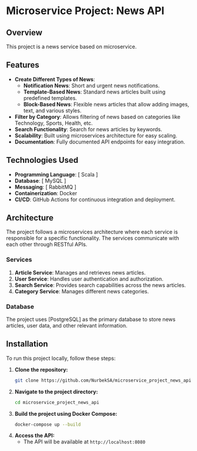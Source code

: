 # Microservice Project: News API

## Overview

This project is a news service based on microservice.

## Features

- **Create Different Types of News**: 
  - **Notification News**: Short and urgent news notifications.
  - **Template-Based News**: Standard news articles built using predefined templates.
  - **Block-Based News**: Flexible news articles that allow adding images, text, and various styles.
- **Filter by Category**: Allows filtering of news based on categories like Technology, Sports, Health, etc.
- **Search Functionality**: Search for news articles by keywords.
- **Scalability**: Built using microservices architecture for easy scaling.
- **Documentation**: Fully documented API endpoints for easy integration.

## Technologies Used

- **Programming Language**: [ Scala ]
- **Database**: [ MySQL ]
- **Messaging**: [ RabbitMQ ]
- **Containerization**: Docker
- **CI/CD**: GitHub Actions for continuous integration and deployment.

## Architecture

The project follows a microservices architecture where each service is responsible for a specific functionality. The services communicate with each other through RESTful APIs.

### Services

1. **Article Service**: Manages and retrieves news articles.
2. **User Service**: Handles user authentication and authorization.
3. **Search Service**: Provides search capabilities across the news articles.
4. **Category Service**: Manages different news categories.

### Database

The project uses [PostgreSQL] as the primary database to store news articles, user data, and other relevant information.

## Installation

To run this project locally, follow these steps:

1. **Clone the repository:**
   ```bash
   git clone https://github.com/NurbekSA/microservice_project_news_api.git
   ```
2. **Navigate to the project directory:**
   ```bash
   cd microservice_project_news_api
   ```
3. **Build the project using Docker Compose:**
   ```bash
   docker-compose up --build
   ```
4. **Access the API:**
   - The API will be available at `http://localhost:8080`



